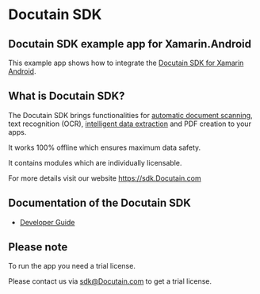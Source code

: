 # Docutain SDK

## Docutain SDK example app for Xamarin.Android

This example app shows how to integrate the [Docutain SDK for Xamarin Android](https://sdk.Docutain.com).


## What is Docutain SDK?

The Docutain SDK brings functionalities for [automatic document scanning](https://sdk.docutain.com/Document-Scanner-SDK), text recognition (OCR), [intelligent data extraction](https://sdk.docutain.com/Data-Capture-SDK) and PDF creation to your apps.

It works 100% offline which ensures maximum data safety.

It contains modules which are individually licensable.

For more details visit our website https://sdk.Docutain.com


## Documentation of the Docutain SDK

- [Developer Guide](https://docs.docutain.com/docs/Xamarin/intro)


## Please note

To run the app you need a trial license.

Please contact us via [sdk@Docutain.com](mailto:sdk@Docutain.com) to get a trial license.
